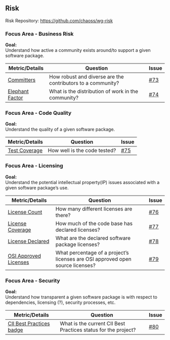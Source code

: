 ## Risk
Risk Repository: https://github.com/chaoss/wg-risk

### Focus Area - Business Risk

**Goal:**  
Understand how active a community exists around/to support a given software package.

<div>
<table>
  <thead><tr><th>Metric/Details</th><th>Question</th><th>Issue</th></tr></thead>
<tbody>
  <tr><td><a href="https://github.com/chaoss/wg-risk/blob/master/metrics/Committers.md">Committers</a></td><td>How robust and diverse are the contributors to a community?</td><td><a href="https://github.com/chaoss/wg-risk/issues/73">#73</a></td></tr>
  <tr><td><a href="https://github.com/chaoss/wg-risk/blob/master/metrics/Elephant_Factor.md">Elephant Factor</a></td><td>What is the distribution of work in the community?</td><td><a href="https://github.com/chaoss/wg-risk/issues/74">#74</a></td></tr>
</tbody>
</table>
</div>

### Focus Area - Code Quality

**Goal:**  
Understand the quality of a given software package.

<div>
<table>
  <thead><tr><th>Metric/Details</th><th>Question</th><th>Issue</th></tr></thead>
<tbody>
  <tr><td><a href="https://github.com/chaoss/wg-risk/blob/master/metrics/Test_Coverage.md">Test Coverage</a></td><td>How well is the code tested?</td><td><a href="https://github.com/chaoss/wg-risk/issues/75">#75</a></td></tr>
</tbody>
</table>
</div>

### Focus Area - Licensing

**Goal:**  
Understand the potential intellectual property(IP) issues associated with a given software package’s use.

<div>
<table>
  <thead><tr><th>Metric/Details</th><th>Question</th><th>Issue</th></tr></thead>
<tbody>
  <tr><td><a href="https://github.com/chaoss/wg-risk/blob/master/metrics/License_Count.md">License Count</a></td><td>How many different licenses are there?</td><td><a href="https://github.com/chaoss/wg-risk/issues/76">#76</a></td></tr>
  <tr><td><a href="https://github.com/chaoss/wg-risk/blob/master/metrics/License_Coverage.md">License Coverage</a></td><td>How much of the code base has declared licenses?</td><td><a href="https://github.com/chaoss/wg-risk/issues/77">#77</a></td></tr>
  <tr><td><a href="https://github.com/chaoss/wg-risk/blob/master/metrics/License_Declared.md">License Declared</a></td><td>What are the declared software package licenses?</td><td><a href="https://github.com/chaoss/wg-risk/issues/78">#78</a></td></tr>
  <tr><td><a href="https://github.com/chaoss/wg-risk/blob/master/metrics/OSI_Approved_Licenses.md">OSI Approved Licenses</a></td><td>What percentage of a project’s licenses are OSI approved open source licenses?</td><td><a href="https://github.com/chaoss/wg-risk/issues/79">#79</a></td></tr>
</tbody>
</table>
</div>

### Focus Area - Security

**Goal:**  
Understand how transparent a given software package is with respect to dependencies, licensing (?), security processes, etc.

<div>
<table>
  <thead><tr><th>Metric/Details</th><th>Question</th><th>Issue</th></tr></thead>
<tbody>
  <tr><td><a href="https://github.com/chaoss/wg-risk/blob/master/metrics/CII_Best_Practices.md">CII Best Practices badge</a></td><td>What is the current CII Best Practices status for the project?</td><td><a href="https://github.com/chaoss/wg-risk/issues/80">#80</a></td></tr>  
</tbody>
</table>
</div>
